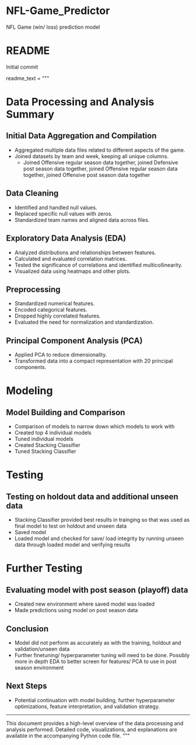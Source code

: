# NFL-Game_Predictor
NFL Game (win/ loss) prediction model

# README

Initial commit

readme_text = """
# Data Processing and Analysis Summary

## Initial Data Aggregation and Compilation
- Aggregated multiple data files related to different aspects of the game.
- Joined datasets by team and week, keeping all unique columns.
    - Joined Offensive regular season data together, joined Defensive post season data together, joined Offensive regular season data together, joined Offensive post season data together

## Data Cleaning
- Identified and handled null values.
- Replaced specific null values with zeros.
- Standardized team names and aligned data across files.

## Exploratory Data Analysis (EDA)
- Analyzed distributions and relationships between features.
- Calculated and evaluated correlation matrices.
- Tested the significance of correlations and identified multicollinearity.
- Visualized data using heatmaps and other plots.

## Preprocessing
- Standardized numerical features.
- Encoded categorical features.
- Dropped highly correlated features.
- Evaluated the need for normalization and standardization.

## Principal Component Analysis (PCA)
- Applied PCA to reduce dimensionality.
- Transformed data into a compact representation with 20 principal components.

# Modeling

## Model Building and Comparison
- Comparison of models to narrow down which models to work with
- Created top 4 individual models
- Tuned individual models
- Created Stacking Classifier
- Tuned Stacking Classifier

# Testing

## Testing on holdout data and additional unseen data
- Stacking Classifier provided best results in trainging so that was used as final model to test on holdout and unseen data
- Saved model
- Loaded model and checked for save/ load integrity by running unseen data through loaded model and verifying results

# Further Testing

## Evaluating model with post season (playoff) data
- Created new environment where saved model was loaded
- Made predictions using model on post season data

## Conclusion
- Model did not perform as accurately as with the training, holdout and validation/unseen data
- Further finetuning/ hyperparameter tuning will need to be done. Possibly more in depth EDA to better screen for features/ PCA to use in post season environment

## Next Steps
- Potential continuation with model building, further hyperparameter optimizations, feature interpretation, and validation strategy.

---

This document provides a high-level overview of the data processing and analysis performed. Detailed code, visualizations, and explanations are available in the accompanying Python code file.
"""

